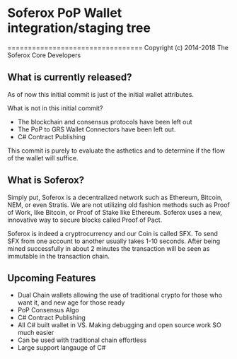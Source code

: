 # Soferox PoP Wallet integration/staging tree
=================================
Copyright (c) 2014-2018 The Soferox Core Developers

What is currently released?
-----------------
As of now this initial commit is just of the initial wallet attributes.

What is not in this initial commit?
* The blockchain and consensus protocols have been left out
* The PoP to GRS Wallet Connectors have been left out.
* C# Contract Publishing

This commit is purely to evaluate the asthetics and to determine if the flow of the wallet will suffice.

What is Soferox?
-----------------

Simply put, Soferox is a decentralized network such as Ethereum, Bitcoin, NEM, or even Stratis. We are not utilizing old fashion methods such as Proof of Work, like Bitcoin, or Proof of Stake like Ethereum. Soferox uses a new, innovative way to secure blocks called Proof of Pact.

Soferox is indeed a cryptrocurrency and our Coin is called SFX. To send SFX from one account to another usually takes 1-10 seconds. After being mined successfully in about 2 minutes the transaction will be seen as immutable in the transaction chain.

Upcoming Features
-----------------
* Dual Chain wallets allowing the use of traditional crypto for those who want it, and new age for those ready
* PoP Consensus Algo
* C# Contract Publishing
* All C# built wallet in VS. Making debugging and open source work SO much easier
* Can be used with traditional chain effortless
* Large support langauge of C#
